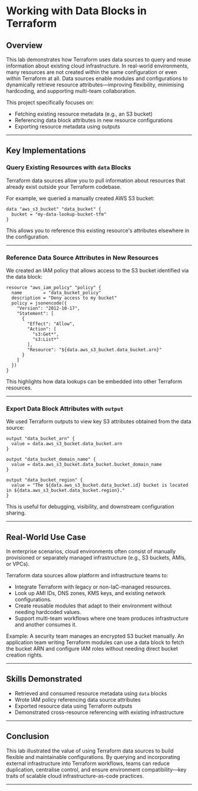 # Working with Data Blocks in Terraform

## Overview

This lab demonstrates how Terraform uses data sources to query and reuse information about existing cloud infrastructure. In real-world environments, many resources are not created within the same configuration or even within Terraform at all. Data sources enable modules and configurations to dynamically retrieve resource attributes—improving flexibility, minimising hardcoding, and supporting multi-team collaboration.

This project specifically focuses on:

- Fetching existing resource metadata (e.g., an S3 bucket)
- Referencing data block attributes in new resource configurations
- Exporting resource metadata using outputs

---

## Key Implementations

### Query Existing Resources with `data` Blocks

Terraform data sources allow you to pull information about resources that already exist outside your Terraform codebase.

For example, we queried a manually created AWS S3 bucket:

```hcl
data "aws_s3_bucket" "data_bucket" {
  bucket = "my-data-lookup-bucket-tfm"
}
```

This allows you to reference this existing resource's attributes elsewhere in the configuration.

---

### Reference Data Source Attributes in New Resources

We created an IAM policy that allows access to the S3 bucket identified via the data block:

```hcl
resource "aws_iam_policy" "policy" {
  name        = "data_bucket_policy"
  description = "Deny access to my bucket"
  policy = jsonencode({
    "Version": "2012-10-17",
    "Statement": [
      {
        "Effect": "Allow",
        "Action": [
          "s3:Get*",
          "s3:List*"
        ],
        "Resource": "${data.aws_s3_bucket.data_bucket.arn}"
      }
    ]
  })
}
```

This highlights how data lookups can be embedded into other Terraform resources.

---

### Export Data Block Attributes with `output`

We used Terraform outputs to view key S3 attributes obtained from the data source:

```hcl
output "data_bucket_arn" {
  value = data.aws_s3_bucket.data_bucket.arn
}

output "data_bucket_domain_name" {
  value = data.aws_s3_bucket.data_bucket.bucket_domain_name
}

output "data_bucket_region" {
  value = "The ${data.aws_s3_bucket.data_bucket.id} bucket is located in ${data.aws_s3_bucket.data_bucket.region}."
}
```

This is useful for debugging, visibility, and downstream configuration sharing.

---

## Real-World Use Case

In enterprise scenarios, cloud environments often consist of manually provisioned or separately managed infrastructure (e.g., S3 buckets, AMIs, or VPCs).

Terraform data sources allow platform and infrastructure teams to:

- Integrate Terraform with legacy or non-IaC-managed resources.
- Look up AMI IDs, DNS zones, KMS keys, and existing network configurations.
- Create reusable modules that adapt to their environment without needing hardcoded values.
- Support multi-team workflows where one team produces infrastructure and another consumes it.

Example: A security team manages an encrypted S3 bucket manually. An application team writing Terraform modules can use a data block to fetch the bucket ARN and configure IAM roles without needing direct bucket creation rights.

---

## Skills Demonstrated

- Retrieved and consumed resource metadata using `data` blocks
- Wrote IAM policy referencing data source attributes
- Exported resource data using Terraform outputs
- Demonstrated cross-resource referencing with existing infrastructure

---

## Conclusion

This lab illustrated the value of using Terraform data sources to build flexible and maintainable configurations. By querying and incorporating external infrastructure into Terraform workflows, teams can reduce duplication, centralise control, and ensure environment compatibility—key traits of scalable cloud infrastructure-as-code practices.

---
